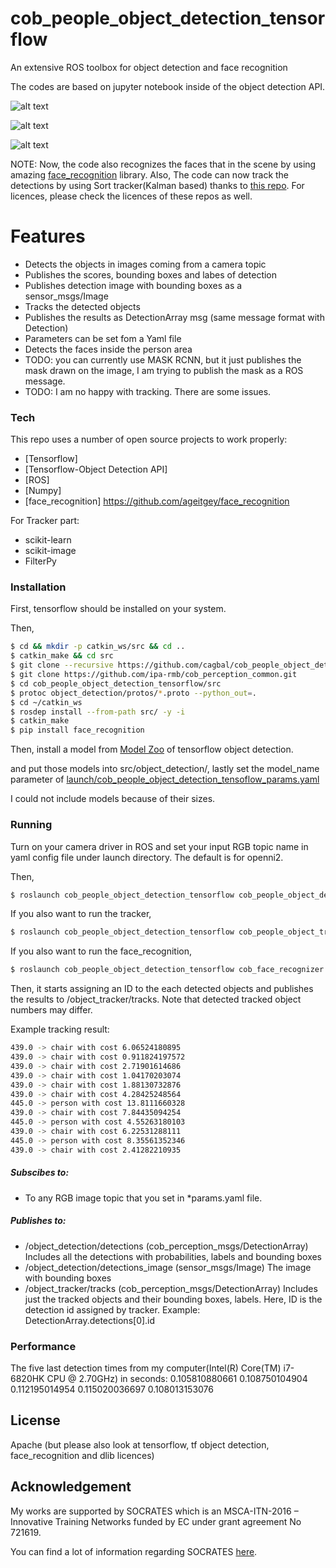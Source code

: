 # cob_people_object_detection_tensorflow

An extensive ROS toolbox for object detection and face recognition

The codes are based on jupyter notebook inside of the object detection API.


![alt text](https://github.com/cagbal/ros_people_object_detection_tensorflow/blob/feature-gif/images/objects.gif?raw=true)

![alt text](https://github.com/cagbal/ros_people_object_detection_tensorflow/blob/feature-gif/images/people.gif?raw=true)

![alt text](https://github.com/cagbal/ros_people_object_detection_tensorflow/blob/feature-gif/images/mask_rcnn_masked.png?raw=true)


NOTE: Now, the code also recognizes the faces that in the scene by using amazing [face_recognition](https://github.com/ageitgey/face_recognition) library. Also, The code can now track the detections by using Sort tracker(Kalman based) thanks to [this repo](https://github.com/ZidanMusk/experimenting-with-sort). For licences, please check the licences of these repos as well.



# Features

  - Detects the objects in images coming from a camera topic  
  - Publishes the scores, bounding boxes and labes of detection
  - Publishes detection image with bounding boxes as a sensor_msgs/Image
  - Tracks the detected objects
  - Publishes the results as DetectionArray msg (same message format with Detection)
  - Parameters can be set fom a Yaml file
  - Detects the faces inside the person area
  - TODO: you can currently use MASK RCNN, but it just publishes the mask drawn on the image, I am trying to publish the mask as a ROS message.
  - TODO: I am no happy with tracking. There are some issues.

### Tech

This repo uses a number of open source projects to work properly:

* [Tensorflow]
* [Tensorflow-Object Detection API]
* [ROS]
* [Numpy]
* [face_recognition] https://github.com/ageitgey/face_recognition

For Tracker part:
* scikit-learn
* scikit-image
* FilterPy

### Installation

First, tensorflow should be installed on your system.

Then,
```sh
$ cd && mkdir -p catkin_ws/src && cd ..
$ catkin_make && cd src
$ git clone --recursive https://github.com/cagbal/cob_people_object_detection_tensorflow.git
$ git clone https://github.com/ipa-rmb/cob_perception_common.git
$ cd cob_people_object_detection_tensorflow/src
$ protoc object_detection/protos/*.proto --python_out=.
$ cd ~/catkin_ws
$ rosdep install --from-path src/ -y -i
$ catkin_make
$ pip install face_recognition
```

Then, install a model from [Model Zoo](https://github.com/tensorflow/models/blob/master/research/object_detection/g3doc/detection_model_zoo.md)  of tensorflow object detection.

and put those models into src/object_detection/, lastly set the model_name parameter of [launch/cob_people_object_detection_tensoflow_params.yaml](https://github.com/cagbal/ros_people_object_detection_tensorflow/blob/master/launch/cob_people_object_detection_tensorflow_params.yaml)

I could not include models because of their sizes.

### Running

Turn on your camera driver in ROS and set your input RGB topic name in yaml config file under launch directory. The default is for openni2.

Then,

```sh
$ roslaunch cob_people_object_detection_tensorflow cob_people_object_detection_tensorflow.launch
```

If you also want to run the tracker,

```sh
$ roslaunch cob_people_object_detection_tensorflow cob_people_object_tracker.launch
```

If you also want to run the face_recognition,

```sh
$ roslaunch cob_people_object_detection_tensorflow cob_face_recognizer.launch
```

Then, it starts assigning an ID to the each detected objects and publishes the results to /object_tracker/tracks. Note that detected tracked object numbers may differ.


Example tracking result:
```sh
439.0 -> chair with cost 6.06524180895
439.0 -> chair with cost 0.911824197572
439.0 -> chair with cost 2.71901614686
439.0 -> chair with cost 1.04170203074
439.0 -> chair with cost 1.88130732876
439.0 -> chair with cost 4.28425248564
445.0 -> person with cost 13.8111660328
439.0 -> chair with cost 7.84435094254
445.0 -> person with cost 4.55263180103
439.0 -> chair with cost 6.22531288111
445.0 -> person with cost 8.35561352346
439.0 -> chair with cost 2.41282210935
```

##### Subscibes to:
- To any RGB image topic that you set in *params.yaml file.

##### Publishes to:
- /object_detection/detections (cob_perception_msgs/DetectionArray) Includes all the detections with probabilities, labels and bounding boxes
- /object_detection/detections_image (sensor_msgs/Image) The image with bounding boxes
- /object_tracker/tracks (cob_perception_msgs/DetectionArray) Includes just the tracked objects and their bounding boxes, labels. Here, ID is the detection id assigned by tracker. Example: DetectionArray.detections[0].id

### Performance
The five last detection times from my computer(Intel(R) Core(TM) i7-6820HK CPU @ 2.70GHz) in seconds:
0.105810880661
0.108750104904
0.112195014954
0.115020036697
0.108013153076

License
----

Apache (but please also look at tensorflow, tf object detection, face_recognition and dlib licences)


Acknowledgement
---
My works are supported by SOCRATES which is an MSCA-ITN-2016 – Innovative Training Networks funded by EC under grant
agreement No 721619.

You can find a lot of information regarding SOCRATES [here](http://www.socrates-project.eu/).
